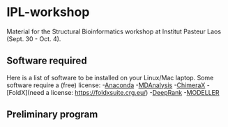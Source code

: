 # IPL-workshop
Material for the Structural Bioinformatics workshop at Institut Pasteur Laos (Sept. 30 - Oct. 4).

## Software required
Here is a list of software to be installed on your Linux/Mac laptop.
Some software require a (free) license:
-[Anaconda](https://www.anaconda.com/)
-[MDAnalysis](https://www.mdanalysis.org/)
-[ChimeraX](https://www.cgl.ucsf.edu/chimerax/)
-[FoldX](need a license: https://foldxsuite.crg.eu/)
-[DeepRank](https://pypi.org/project/deeprank/)
-[MODELLER](https://salilab.org/modeller/)


## Preliminary program
